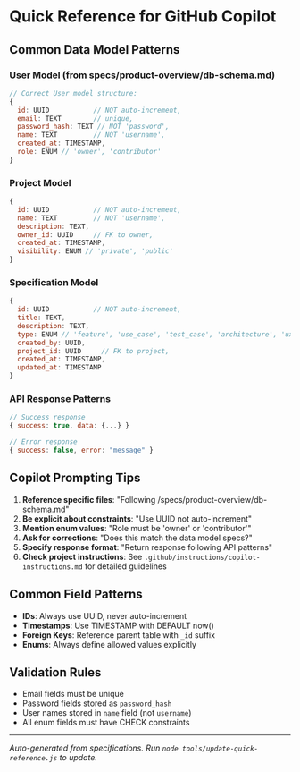 # Quick Reference for GitHub Copilot

## Common Data Model Patterns

### User Model (from specs/product-overview/db-schema.md)
```javascript
// Correct User model structure:
{
  id: UUID           // NOT auto-increment,
  email: TEXT        // unique,
  password_hash: TEXT // NOT 'password',
  name: TEXT         // NOT 'username',
  created_at: TIMESTAMP,
  role: ENUM // 'owner', 'contributor'
}
```

### Project Model
```javascript
{
  id: UUID           // NOT auto-increment,
  name: TEXT         // NOT 'username',
  description: TEXT,
  owner_id: UUID     // FK to owner,
  created_at: TIMESTAMP,
  visibility: ENUM // 'private', 'public'
}
```

### Specification Model
```javascript
{
  id: UUID           // NOT auto-increment,
  title: TEXT,
  description: TEXT,
  type: ENUM // 'feature', 'use_case', 'test_case', 'architecture', 'ux', 'other',
  created_by: UUID,
  project_id: UUID     // FK to project,
  created_at: TIMESTAMP,
  updated_at: TIMESTAMP
}
```



### API Response Patterns
```javascript
// Success response
{ success: true, data: {...} }

// Error response  
{ success: false, error: "message" }
```



## Copilot Prompting Tips

1. **Reference specific files**: "Following /specs/product-overview/db-schema.md"
2. **Be explicit about constraints**: "Use UUID not auto-increment"
3. **Mention enum values**: "Role must be 'owner' or 'contributor'"
4. **Ask for corrections**: "Does this match the data model specs?"
5. **Specify response format**: "Return response following API patterns"
6. **Check project instructions**: See `.github/instructions/copilot-instructions.md` for detailed guidelines

## Common Field Patterns

- **IDs**: Always use UUID, never auto-increment
- **Timestamps**: Use TIMESTAMP with DEFAULT now()
- **Foreign Keys**: Reference parent table with `_id` suffix
- **Enums**: Always define allowed values explicitly

## Validation Rules

- Email fields must be unique
- Password fields stored as `password_hash`
- User names stored in `name` field (not `username`)
- All enum fields must have CHECK constraints

---
*Auto-generated from specifications. Run `node tools/update-quick-reference.js` to update.*
